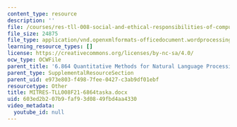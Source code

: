 ```yaml
---
content_type: resource
description: ''
file: /courses/res-tll-008-social-and-ethical-responsibilities-of-computing-serc-fall-2021/603ed2b207b9faf93d0849fbd4aa4330_MITRES-TLL008F21-6864taska.docx
file_size: 24875
file_type: application/vnd.openxmlformats-officedocument.wordprocessingml.document
learning_resource_types: []
license: https://creativecommons.org/licenses/by-nc-sa/4.0/
ocw_type: OCWFile
parent_title: '6.864 Quantitative Methods for Natural Language Processing '
parent_type: SupplementalResourceSection
parent_uid: e973e803-f498-7fee-0427-c3ab9df01ebf
resourcetype: Other
title: MITRES-TLL008F21-6864taska.docx
uid: 603ed2b2-07b9-faf9-3d08-49fbd4aa4330
video_metadata:
  youtube_id: null
---
```

